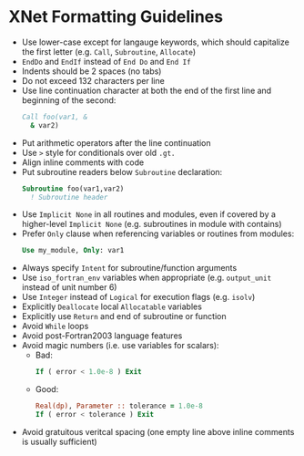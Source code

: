 XNet Formatting Guidelines
============

* Use lower-case except for langauge keywords, which should capitalize the first letter (e.g. `Call`, `Subroutine`, `Allocate`)
* `EndDo` and `EndIf` instead of `End Do` and `End If`
* Indents should be 2 spaces (no tabs)
* Do not exceed 132 characters per line
* Use line continuation character at both the end of the first line and beginning of the second:
  ```fortran
  Call foo(var1, &
    & var2)
  ```
* Put arithmetic operators after the line continuation
* Use `>` style for conditionals over old `.gt.`
* Align inline comments with code
* Put subroutine readers below `Subroutine` declaration:
  ```fortran
  Subroutine foo(var1,var2)
    ! Subroutine header
  ```
* Use `Implicit None` in all routines and modules, even if covered by a higher-level `Implicit None` (e.g. subroutines in module with contains)
* Prefer `Only` clause when referencing variables or routines from modules:
  ```fortran
  Use my_module, Only: var1
  ```
* Always specify `Intent` for subroutine/function arguments
* Use `iso_fortran_env` variables when appropriate (e.g. `output_unit` instead of unit number 6)
* Use `Integer` instead of `Logical` for execution flags (e.g. `isolv`)
* Explicitly `Deallocate` local `Allocatable` variables
* Explicitly use `Return` and end of subroutine or function
* Avoid `While` loops
* Avoid post-Fortran2003 language features
* Avoid magic numbers (i.e. use variables for scalars):
  * Bad: 
    ```fortran
    If ( error < 1.0e-8 ) Exit
    ```
  * Good:
    ```fortran
    Real(dp), Parameter :: tolerance = 1.0e-8
    If ( error < tolerance ) Exit
    ```
* Avoid gratuitous veritcal spacing (one empty line above inline comments is usually sufficient)